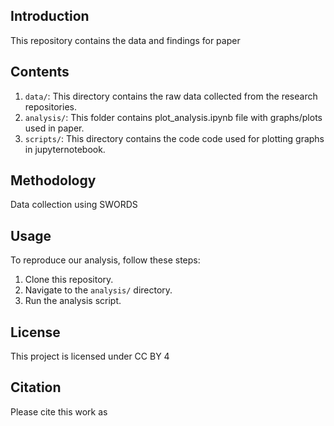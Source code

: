## Introduction

This repository contains the data and findings for paper

## Contents

1. `data/`: This directory contains the raw data collected from the research repositories.
2. `analysis/`: This folder contains plot_analysis.ipynb file with graphs/plots used in paper. 
3. `scripts/`: This directory contains the code code used for plotting graphs in jupyternotebook. 

## Methodology

Data collection using SWORDS

## Usage

To reproduce our analysis, follow these steps:

1. Clone this repository.
2. Navigate to the `analysis/` directory.
3. Run the analysis script.

## License 
This project is licensed under CC BY 4

## Citation 
Please cite this work as 
